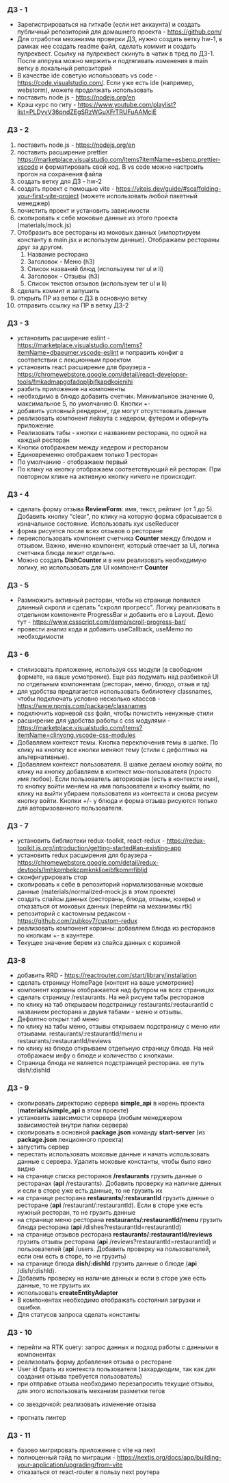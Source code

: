 ### ДЗ - 1

- Зарегистрироваться на гитхабе (если нет аккаунта) и создать публичный репозиторий для домашнего проекта - https://github.com/
- Для отработки механизма проверки ДЗ, нужно создать ветку hw-1, в рамках нее создать readme файл, сделать коммит и создать пулреквест. Ссылку на пулреквест скинуть в чатик в тред по ДЗ-1. После аппрува можно мержить и подтягивать изменения в main ветку в локальный репозиторий
- В качестве ide советую использовать vs code - https://code.visualstudio.com/. Если уже есть ide (например, webstorm), можете продолжать использовать
- поставить node.js - https://nodejs.org/en
- Крэш курс по гиту - https://www.youtube.com/playlist?list=PLDyvV36pndZEgSRzWGuXFrTRUFuAAMciE

### ДЗ - 2

1. поставить node.js - https://nodejs.org/en
2. поставить расширение prettier https://marketplace.visualstudio.com/items?itemName=esbenp.prettier-vscode и форматировать свой код. В vs code можно настроить прогон на сохранения файла
3. создать ветку для ДЗ - hw-2
4. создать проект с помощью vite - https://vitejs.dev/guide/#scaffolding-your-first-vite-project (можете использовать любой пакетный менеджер)
5. почистить проект и установить зависимости
6. скопировать к себе моковые данные из этого проекта (materials/mock.js)
7. Отобразить все рестораны из моковых данных (импортируем константу в main.jsx и используем данные). Отображаем рестораны друг за другом.
   1. Название ресторана
   2. Заголовок - Меню (h3)
   3. Список названий блюд (используем тег ul и li)
   4. Заголовок - Отзывы (h3)
   5. Список текстов отзывов (используем тег ul и li)
8. сделать коммит и запушить
9. открыть ПР из ветки с ДЗ в основную ветку
10. отправить ссылку на ПР в ветку ДЗ-2

### ДЗ - 3

+ установить расширение eslint - https://marketplace.visualstudio.com/items?itemName=dbaeumer.vscode-eslint и поправить конфиг в соответствии с лекционным проектом
+ установить react расширение для браузера - https://chromewebstore.google.com/detail/react-developer-tools/fmkadmapgofadopljbjfkapdkoienihi
+ разбить приложение на компоненты
+ необходимо в блюдо добавить счетчик. Минимальное значение 0, максимальное 5, по умолчанию 0. Кнопки +-
+ добавить условный рендеринг, где могут отсутствовать данные
+ реализовать компонент лейаута с хедером, футером и обернуть приложение
+ Реализовать табы - кнопки с названием ресторана, по одной на каждый ресторан
+ Кнопки отображаем между хедером и рестораном
+ Единовременно отображаем только 1 ресторан
+ По умолчанию - отображаем первый
+ По клику на кнопку отображаем соответствующий ей ресторан. При повторном клике на активную кнопку ничего не происходит.

### ДЗ - 4

+ сделать форму отзыва **ReviewForm**: имя, текст, рейтинг (от 1 до 5). Добавить кнопку “clear”, по клику на которую форма сбрасывается в изначальное состояние. Использовать хук useReducer
+ форма рисуется после всех отзывов о ресторане
+ переиспользовать компонент счетчика **Counter** между блюдом и отзывом. Важно, именно компонент, который отвечает за UI, логика счетчика блюда лежит отдельно. 
+ Можно создать **DishCounter** и в нем реализовать необходимую логику, но использовать для UI компонент **Counter**

### ДЗ - 5

- Размножить активный ресторан, чтобы на странице появился длинный скролл и сделать "скролл прогресс". Логику реализовать в отдельном компоненте ProgressBar и добавить его в Layout. Демо тут - https://www.cssscript.com/demo/scroll-progress-bar/
- провести анализ кода и добавить useCallback, useMemo по необходимости

### ДЗ - 6

+ стилизовать приложение, используя css модули (в свободном формате, на ваше усмотрение). Еще раз подумать над разбивкой UI по отдельным компонентам (ресторан, меню, блюдо, отзыв и тд)
+ для удобства предлагается использовать библиотеку classnames, чтобы подключать условно несколько классов - https://www.npmjs.com/package/classnames
+ подключить корневой css файл, чтобы почистить ненужные стили
+ расширение для удобства работы с css модулями - https://marketplace.visualstudio.com/items?itemName=clinyong.vscode-css-modules
+ Добавляем контекст темы. Кнопка переключения темы в шапке. По клику на кнопку все кнопки меняют тему (стили с дефолтных на альтернативные).
+ Добавляем контекст пользователя. В шапке делаем кнопку войти, по клику на кнопку добавляем в контекст мок-пользователя (просто имя любое). Если пользователь авторизован (есть в контексте имя), то кнопку войти меняем на имя пользователя и кнопку выйти, по клику на выйти убираем пользователя из контекста и снова рисуем кнопку войти. Кнопки +/- у блюда и форма отзыва рисуются только для авторизованного пользователя.

### ДЗ - 7

+ установить библиотеки redux-toolkit, react-redux - https://redux-toolkit.js.org/introduction/getting-started#an-existing-app
+ установить redux расширения для браузера - https://chromewebstore.google.com/detail/redux-devtools/lmhkpmbekcpmknklioeibfkpmmfibljd
+ сконфигурировать стор
+ скопировать к себе в репозиторий нормализованные моковые данные (materials/normalized-mock.js в этом проекте)
+ создать слайсы данных (рестораны, блюда, отзывы, юзеры) и отказаться от моковых данных (перейти на механизмы rtk)
+ репозиторий с кастомным редаксом - https://github.com/zubkov7/custom-redux
+ реализовать компонент корзины: добавляем блюда из ресторанов по кнопкам +- в каунтере. 
+ Текущее значение берем из слайса данных с корзиной

### ДЗ-8
+ добавить RRD - https://reactrouter.com/start/library/installation
+ сделать страницу HomePage (контент на ваше усмотрение)
+ компонент корзины отображается над футером на всех страницах
+ сделать страницу /restaurants. На ней рисуем табы ресторанов
+ по клику на таб открываем подстраницу restaurants/:restaurantId с названием ресторана и двумя табами - меню и отзывы.
+ Дефолтно открыт таб меню
+ по клику на табы меню, отзывы открываем подстраницу с меню или отзывами. restaurants/:restaurantId/menu и restaurants/:restaurantId/reviews
+ по клику на блюдо открываем отдельную страницу блюда. На ней отображаем инфу о блюде и количество с кнопками. 
+ Страница блюда не является подстраницей ресторана. ее путь dish/:dishId


### ДЗ - 9

+ скопировать директорию сервера **simple_api** в корень проекта (**materials/simple_api** в этом проекте)
+ установить зависимости сервера (любым менеджером зависимостей внутри папки сервера)
+ скопировать в основной **package.json** команду **start-server** (из **package.json** лекционного проекта)
+ запустить сервер
+ перестать использовать моковые данные и начать использовать данные с сервера. Удалить моковые константы, чтобы было явно видно
+ на странице списка ресторанов **/restaurants** грузить данные о ресторанах (**api** /restaurants). Добавить проверку на наличие данных и если в сторе уже есть данные, то не грузить их
+ на странице ресторана **restaurants/:restaurantId** грузить данные о ресторане (**api** /restaurant/:restaurantId). Если в сторе уже есть нужный ресторан, то не грузить данные
+ на странице меню ресторана **restaurants/:restaurantId/menu** грузить блюда ресторана (**api** /dishes?restaurantId=restaurantId)
+ на странице отзывов ресторана **restaurants/:restaurantId/reviews** грузить отзывы ресторана (**api** /reviews?restaurantId=restaurantId) и пользователей (**api** /users. Добавить проверку на пользователей, если они есть в сторе, то не грузить)
+ на странице блюда **dish/:dishId** грузить данные о блюде (**api** /dish/:dishId). 
+ Добавить проверку на наличие данных и если в сторе уже есть данные, то не грузить их
+ использовать **createEntityAdapter**
+ В компонентах необходимо отображать состояния загрузки и ошибки. 
+ Для статусов запроса сделать константы

### ДЗ - 10

+ перейти на RTK query: запрос данных и подход работы с данными в компонентах
+ реализовать форму добавления отзыва о ресторане
+ User id брать из контекста пользователя (захардкодим, так как для создания отзыва требуется пользователь)
+ при отправке отзыва необходимо перезапросить текущие отзывы, для этого использовать механизм разметки тегов
- со звездочкой: реализовать изменение отзыва
+ прогнать линтер

### ДЗ - 11
+ базово мигрировать приложение с vite на next
+ полноценный гайд по миграции - https://nextjs.org/docs/app/building-your-application/upgrading/from-vite
+ отказаться от react-router в пользу next роутера